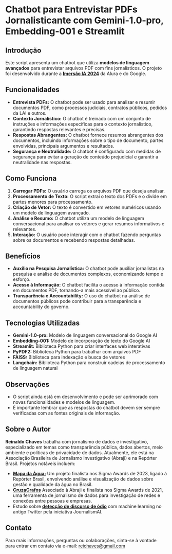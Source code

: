 # Chatbot para Entrevistar PDFs Jornalisticante com Gemini-1.0-pro, Embedding-001 e Streamlit

## Introdução

Este script apresenta um chatbot que utiliza **modelos de linguagem avançados** para entrevistar arquivos PDF com fins jornalísticos. O projeto foi desenvolvido durante a **[Imersão IA 2024](https://www.alura.com.br/imersao-ia-google-gemini)** da Alura e do Google.

## Funcionalidades

- **Entrevista PDFs:** O chatbot pode ser usado para analisar e resumir documentos PDF, como processos judiciais, contratos públicos, pedidos da LAI e outros.
- **Contexto Jornalístico:** O chatbot é treinado com um conjunto de instruções e informações específicas para o contexto jornalístico, garantindo respostas relevantes e precisas.
- **Respostas Abrangentes:** O chatbot fornece resumos abrangentes dos documentos, incluindo informações sobre o tipo de documento, partes envolvidas, principais argumentos e resultados.
- **Segurança e Neutralidade:** O chatbot é configurado com medidas de segurança para evitar a geração de conteúdo prejudicial e garantir a neutralidade nas respostas.

## Como Funciona

1. **Carregar PDFs:** O usuário carrega os arquivos PDF que deseja analisar.
2. **Processamento de Texto:** O script extrai o texto dos PDFs e o divide em partes menores para processamento.
3. **Criação de Vetor:** O texto é convertido em vetores numéricos usando um modelo de linguagem avançado.
4. **Análise e Resumo:** O chatbot utiliza um modelo de linguagem conversacional para analisar os vetores e gerar resumos informativos e relevantes.
5. **Interação:** O usuário pode interagir com o chatbot fazendo perguntas sobre os documentos e recebendo respostas detalhadas.

## Benefícios

- **Auxílio na Pesquisa Jornalística:** O chatbot pode auxiliar jornalistas na pesquisa e análise de documentos complexos, economizando tempo e esforço.
- **Acesso à Informação:** O chatbot facilita o acesso à informação contida em documentos PDF, tornando-a mais acessível ao público.
- **Transparência e Accountability:** O uso do chatbot na análise de documentos públicos pode contribuir para a transparência e accountability do governo.

## Tecnologias Utilizadas

- **Gemini-1.0-pro:** Modelo de linguagem conversacional do Google AI
- **Embedding-001:** Modelo de incorporação de texto do Google AI
- **Streamlit:** Biblioteca Python para criar interfaces web interativas
- **PyPDF2:** Biblioteca Python para trabalhar com arquivos PDF
- **FAISS:** Biblioteca para indexação e busca de vetores
- **Langchain:** Biblioteca Python para construir cadeias de processamento de linguagem natural

## Observações

- O script ainda está em desenvolvimento e pode ser aprimorado com novas funcionalidades e modelos de linguagem.
- É importante lembrar que as respostas do chatbot devem ser sempre verificadas com as fontes originais de informação.

## Sobre o Autor

**Reinaldo Chaves** trabalha com jornalismo de dados e investigativo, especializado em temas como transparência pública, dados abertos, meio ambiente e políticas de privacidade de dados. Atualmente, ele está na Associação Brasileira de Jornalismo Investigativo (Abraji) e na Repórter Brasil. Projetos notáveis incluem:
- **[Mapa da Água:](https://github.com/Reporter-Brasil/mapadaagua)** Um projeto finalista nos Sigma Awards de 2023, ligado à Repórter Brasil, envolvendo análise e visualização de dados sobre gestão e qualidade da água no Brasil.
- **[CruzaGrafos](https://www.abraji.org.br/projetos/cruzagrafos)** Associado à Abraji e finalista nos Sigma Awards de 2021, uma ferramenta de jornalismo de dados para investigação de redes e conexões entre pessoas e empresas.
- Estudo sobre **[detecção de discurso de ódio](https://github.com/JournalismAI/attackdetector)** com machine learning no antigo Twitter pela iniciativa JournalismAI.



## Contato

Para mais informações, perguntas ou colaborações, sinta-se à vontade para entrar em contato via e-mail: [reichaves@gmail.com](mailto:reichaves@gmail.com)
